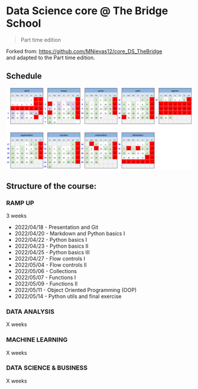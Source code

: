 # Data Science core @ The Bridge School
> Part time edition

Forked from: https://github.com/MNievas12/core_DS_TheBridge  
and adapted to the Part time edition.

Schedule
--------------------------

![schedule](img/schedule_ds_pt_202204.png "Schedule")

Structure of the course:
------------------------  

### RAMP UP
3 weeks 

* 2022/04/18 - Presentation and Git
* 2022/04/20 - Markdown and Python basics I
* 2022/04/22 - Python basics I
* 2022/04/23 - Python basics II
* 2022/04/25 - Python basics III
* 2022/04/27 - Flow controls I
* 2022/05/04 - Flow controls II
* 2022/05/06 - Collections
* 2022/05/07 - Functions I
* 2022/05/09 - Functions II
* 2022/05/11 - Object Oriented Programming (OOP)
* 2022/05/14 - Python utils and final exercise

### DATA ANALYSIS
X weeks

### MACHINE LEARNING
X weeks 

### DATA SCIENCE & BUSINESS
X weeks